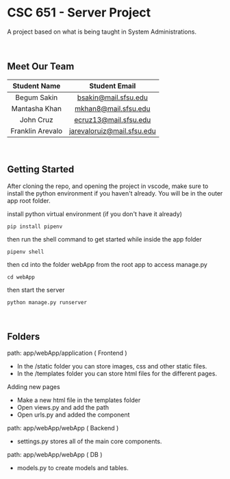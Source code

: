 # CSC 651 - Server Project
A project based on what is being taught in System Administrations.

<br>

## Meet Our Team
| Student Name          |        Student Email        |
|    :---:              |            :---:            |
| Begum Sakin           | bsakin@mail.sfsu.edu        |
| Mantasha Khan         | mkhan8@mail.sfsu.edu        |
| John Cruz             | ecruz13@mail.sfsu.edu       |
| Franklin Arevalo      | jarevaloruiz@mail.sfsu.edu  |

<br>

## Getting Started
After cloning the repo, and opening the project in vscode, make sure to install the python environment if you haven't already. You will be in the outer app root folder.

install python virtual environment (if you don't have it already)
```
pip install pipenv
```

then run the shell command to get started while inside the app folder
```
pipenv shell
```

then cd into the folder webApp from the root app to access manage.py
```
cd webApp
```

then start the server
```
python manage.py runserver
```

<br>

## Folders
path: app/webApp/application ( Frontend ) <br>
- In the /static folder you can store images, css and other static files.
- In the /templates folder you can store html files for the different pages.

Adding new pages
- Make a new html file in the templates folder
- Open views.py and add the path 
- Open urls.py and added the component

path: app/webApp/webApp ( Backend ) <br>
- settings.py stores all of the main core components.

path: app/webApp/webApp ( DB ) <br>
- models.py to create models and tables.


